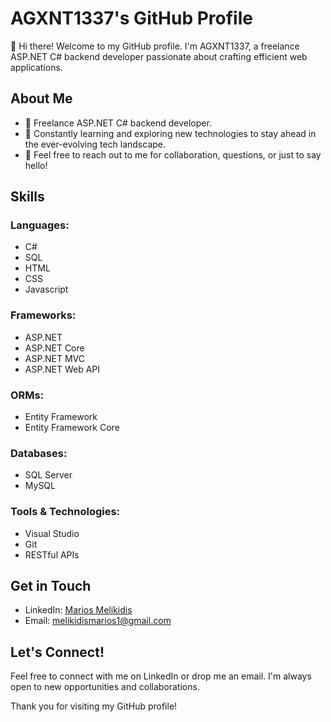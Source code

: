 # AGXNT1337's GitHub Profile

👋 Hi there! Welcome to my GitHub profile. I'm AGXNT1337, a freelance ASP.NET C# backend developer passionate about crafting efficient web applications.

## About Me

- 💼 Freelance ASP.NET C# backend developer.
- 🌱 Constantly learning and exploring new technologies to stay ahead in the ever-evolving tech landscape.
- 💬 Feel free to reach out to me for collaboration, questions, or just to say hello!

## Skills

### Languages:
- C#
- SQL
- HTML
- CSS
- Javascript

### Frameworks:
- ASP.NET
- ASP.NET Core
- ASP.NET MVC
- ASP.NET Web API

### ORMs:
- Entity Framework
- Entity Framework Core

### Databases:
- SQL Server
- MySQL

### Tools & Technologies:
- Visual Studio
- Git
- RESTful APIs

## Get in Touch

- LinkedIn: [Marios Melikidis](https://www.linkedin.com/in/mariosmelikidis/)
- Email: [melikidismarios1@gmail.com](mailto:melikidismarios1@gmail.com)

## Let's Connect!

Feel free to connect with me on LinkedIn or drop me an email. I'm always open to new opportunities and collaborations.

Thank you for visiting my GitHub profile!
